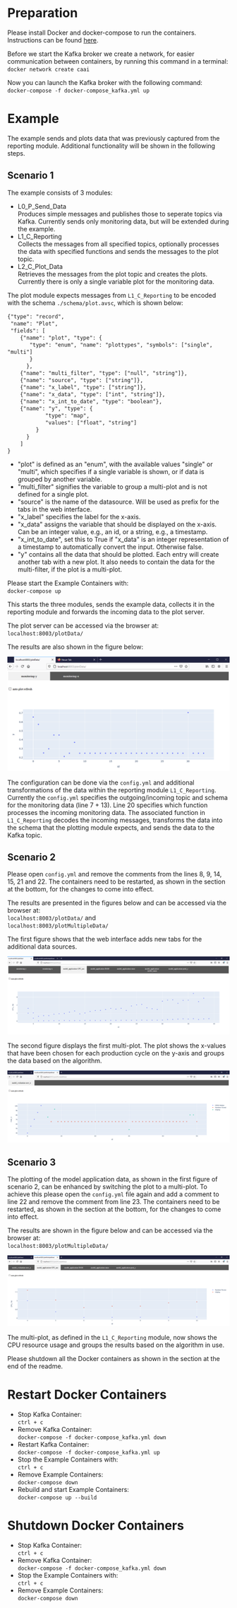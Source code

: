 
# Preparation
Please install Docker and docker-compose to run the containers.
Instructions can be found [here](https://github.com/janstrohschein/KOARCH/tree/master/Big_Data_Platform/Docker).

Before we start the Kafka broker we create a network, for easier communication between containers, by running this command in a terminal:\
`docker network create caai`

Now you can launch the Kafka broker with the following command:\
`docker-compose -f docker-compose_kafka.yml up`

# Example
The example sends and plots data that was previously captured from the reporting module. Additional functionality will be shown in the following steps. 

## Scenario 1
The example consists of 3 modules:
- L0_P_Send_Data \
  Produces simple messages and publishes those to seperate topics via Kafka. Currently sends only monitoring data, but will be extended during the example.
- L1_C_Reporting\
  Collects the messages from all specified topics, optionally processes the data with specified functions and sends the messages to the plot topic.
- L2_C_Plot_Data\
  Retrieves the messages from the plot topic and creates the plots.
  Currently there is only a single variable plot for the monitoring data. 


The plot module expects messages from `L1_C_Reporting` to be encoded with the schema `./schema/plot.avsc`, which is shown below:
```
{"type": "record",
 "name": "Plot",
 "fields": [
    {"name": "plot", "type": {
       "type": "enum", "name": "plottypes", "symbols": ["single", "multi"]
       }
      },
    {"name": "multi_filter", "type": ["null", "string"]},
    {"name": "source", "type": ["string"]},
    {"name": "x_label", "type": ["string"]},
    {"name": "x_data", "type": ["int", "string"]},
    {"name": "x_int_to_date", "type": "boolean"},
    {"name": "y", "type": { 
            "type": "map",
            "values": ["float", "string"]
         } 
      } 
    ]
}
```

+ "plot" is defined as an "enum", with the available values "single" or "multi", which specifies if a single variable is shown, or if data is grouped by another variable.
+ "multi_filter" signifies the variable to group a multi-plot and is not defined for a single plot.
+ "source" is the name of the datasource. Will be used as prefix for the tabs in the web interface.
+ "x_label" specifies the label for the x-axis.
+ "x_data" assigns the variable that should be displayed on the x-axis. Can be an integer value, e.g., an id, or a string, e.g., a timestamp.
+ "x_int_to_date", set this to True if "x_data" is an integer representation of a timestamp to automatically convert the input. Otherwise false.
+ "y" contains all the data that should be plotted. Each entry will create another tab with a new plot. It also needs to contain the data for the multi-filter, if the plot is a multi-plot.


Please start the Example Containers with:\
`docker-compose up`

This starts the three modules, sends the example data, collects it in the reporting module and forwards the incoming data to the plot server. 

The plot server can be accessed via the browser at:\
`localhost:8003/plotData/`

The results are also shown in the figure below:

<img src="./docs/szenario1_monitoring_data.png">

The configuration can be done via the `config.yml` and additional transformations of the data within the reporting module `L1_C_Reporting`.
Currently the `config.yml` specifies the outgoing/incoming topic and schema for the monitoring data (line 7 + 13).
Line 20 specifies which function processes the incoming monitoring data.
The associated function in `L1_C_Reporting` decodes the incoming messages, transforms the data into the schema that the plotting module expects, and sends the data to the Kafka topic.

## Scenario 2
Please open `config.yml` and remove the comments from the lines 8, 9, 14, 15, 21 and 22. 
The containers need to be restarted, as shown in the section at the bottom, for the changes to come into effect.

The results are presented in the figures below and can be accessed via the browser at:\
`localhost:8003/plotData/` and\
`localhost:8003/plotMultipleData/`
 
The first figure shows that the web interface adds new tabs for the additional data sources.

<img src="./docs/szenario2_model_application_data.png">

The second figure displays the first multi-plot.
The plot shows the x-values that have been chosen for each production cycle on the y-axis and groups the data based on the algorithm.

<img src="./docs/szenario2_model_evaluation_data_multi.png">

## Scenario 3
The plotting of the model application data, as shown in the first figure of scenario 2, can be enhanced by switching the plot to a multi-plot. 
To achieve this please open the `config.yml` file again and add a comment to line 22 and remove the comment from line 23.
The containers need to be restarted, as shown in the section at the bottom, for the changes to come into effect.

The results are shown in the figure below and can be accessed via the browser at:\
`localhost:8003/plotMultipleData/`

<img src="./docs/szenario3_model_application_data_multi.png">

The multi-plot, as defined in the `L1_C_Reporting` module, now shows the CPU resource usage and groups the results based on the algorithm in use.

Please shutdown all the Docker containers as shown in the section at the end of the readme.

# Restart Docker Containers
- Stop Kafka Container:\
  `ctrl + c`
- Remove Kafka Container:\
  `docker-compose -f docker-compose_kafka.yml down`
- Restart Kafka Container:\
  `docker-compose -f docker-compose_kafka.yml up`
- Stop the Example Containers with:\
  `ctrl + c`
- Remove Example Containers:\
  `docker-compose down`
- Rebuild and start Example Containers:\
  `docker-compose up --build`

# Shutdown Docker Containers
- Stop Kafka Container:\
  `ctrl + c`
- Remove Kafka Container:\
  `docker-compose -f docker-compose_kafka.yml down`
- Stop the Example Containers with:\
  `ctrl + c`
- Remove Example Containers:\
  `docker-compose down`
